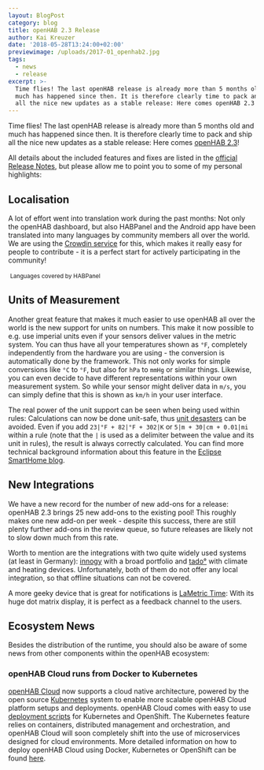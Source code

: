 ```yaml
---
layout: BlogPost
category: blog
title: openHAB 2.3 Release
author: Kai Kreuzer
date: '2018-05-28T13:24:00+02:00'
previewimage: /uploads/2017-01_openhab2.jpg
tags:
  - news
  - release
excerpt: >-
  Time flies! The last openHAB release is already more than 5 months old and
  much has happened since then. It is therefore clearly time to pack and ship
  all the nice new updates as a stable release: Here comes openHAB 2.3!
---
```

Time flies! The last openHAB release is already more than 5 months old and much has happened since then. It is therefore clearly time to pack and ship all the nice new updates as a stable release: Here comes [openHAB 2.3](https://www.openhab.org/download/)!

All details about the included features and fixes are listed in the [official Release Notes](https://github.com/openhab/openhab-distro/releases/tag/2.3.0), but please allow me to point you to some of my personal highlights:

## Localisation

A lot of effort went into translation work during the past months: Not only the openHAB dashboard, but also HABPanel and the Android app have been translated into many languages by community members all over the world. We are using the [Crowdin service](https://crowdin.com/projects?q=openhab) for this, which makes it really easy for people to contribute - it is a perfect start for actively participating in the community!

<!--{:.center}-->
<img class="img-responsive" src="/uploads/translations.png" alt="">
<small>Languages covered by HABPanel</small>

## Units of Measurement

Another great feature that makes it much easier to use openHAB all over the world is the new support for units on numbers. This make it now possible to e.g. use imperial units even if your sensors deliver values in the metric system. You can thus have all your temperatures shown as `°F`, completely independently from the hardware you are using - the conversion is automatically done by the framework. This not only works for simple conversions like `°C` to `°F`, but also for `hPa` to `mmHg` or similar things. Likewise, you can even decide to have different representations within your own measurement system. So while your sensor might deliver data in `m/s`, you can simply define that this is shown as `km/h` in your user interface.

The real power of the unit support can be seen when being used within rules: Calculations can now be done unit-safe, thus [unit desasters](http://mentalfloss.com/article/25845/quick-6-six-unit-conversion-disasters) can be avoided. Even if you add `23|°F + 82|°F + 302|K` or `5|m + 30|cm + 0.01|mi` within a rule (note that the `|` is used as a delimiter between the value and its unit in rules), the result is always correctly calculated. You can find more technical background information about this feature in the [Eclipse SmartHome blog](https://www.eclipse.org/smarthome/blog/2018/02/22/units-of-measurement.html).

## New Integrations

We have a new record for the number of new add-ons for a release: openHAB 2.3 brings 25 new add-ons to the existing pool! This roughly makes one new add-on per week - despite this success, there are still plenty further add-ons in the review queue, so future releases are likely not to slow down much from this rate.

Worth to mention are the integrations with two quite widely used systems (at least in Germany): [innogy](https://www.openhab.org/addons/bindings/innogysmarthome/) with a broad portfolio and [tado°](https://www.openhab.org/addons/bindings/tado/) with climate and heating devices. Unfortunately, both of them do not offer any local integration, so that offline situations can not be covered.

A more geeky device that is great for notifications is [LaMetric Time](https://www.openhab.org/addons/bindings/lametrictime/): With its huge dot matrix display, it is perfect as a feedback channel to the users.

## Ecosystem News

Besides the distribution of the runtime, you should also be aware of some news from other components within the openHAB ecosystem:

### openHAB Cloud runs from Docker to Kubernetes

[openHAB Cloud](https://github.com/openhab/openhab-cloud/blob/master/README.md#openhab-cloud) now supports a cloud native architecture, powered by the open source [Kubernetes](https://kubernetes.io/) system to enable more scalable openHAB Cloud platform setups and deployments. openHAB Cloud comes with easy to use [deployment scripts](https://github.com/openhab/openhab-cloud/blob/master/deployment/kubernetes/kubernetes-deploy.sh) for Kubernetes and OpenShift. The Kubernetes feature relies on containers, distributed management and orchestration, and openHAB Cloud will soon completely shift into the use of microservices designed for cloud environments. More detailed information on how to deploy openHAB Cloud using Docker, Kubernetes or OpenShift can be found [here](https://github.com/openhab/openhab-cloud/tree/master/deployment).

